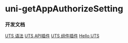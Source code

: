 # uni-getAppAuthorizeSetting
### 开发文档
[UTS 语法](https://uniapp.dcloud.net.cn/tutorial/syntax-uts.html)
[UTS API插件](https://uniapp.dcloud.net.cn/plugin/uts-plugin.html)
[UTS 组件插件](https://uniapp.dcloud.net.cn/plugin/uts-component.html)
[Hello UTS](https://gitcode.net/dcloud/hello-uts)